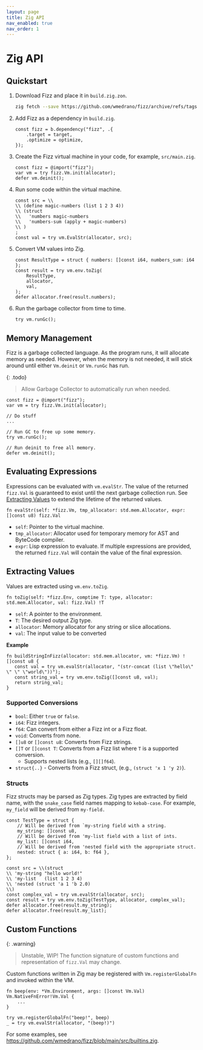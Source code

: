 ```yaml
---
layout: page
title: Zig API
nav_enabled: true
nav_order: 1
---
```


# Zig API

## Quickstart

1. Download Fizz and place it in `build.zig.zon`.
   ```sh
   zig fetch --save https://github.com/wmedrano/fizz/archive/refs/tags/v0.1.0.tar.gz
   ```
1. Add Fizz as a dependency in `build.zig`.
   ```zig
   const fizz = b.dependency("fizz", .{
	   .target = target,
	   .optimize = optimize,
   });
   ```
1. Create the Fizz virtual machine in your code, for example, `src/main.zig`.
	```zig
	const fizz = @import("fizz");
	var vm = try fizz.Vm.init(allocator);
	defer vm.deinit();
	```
1. Run some code within the virtual machine.
   ```zig
   const src = \\
   \\ (define magic-numbers (list 1 2 3 4))
   \\ (struct
   \\   'numbers magic-numbers
   \\   'numbers-sum (apply + magic-numbers)
   \\ )
   ;
   const val = try vm.EvalStr(allocator, src);
   ```
1. Convert VM values into Zig.
   ```zig
   const ResultType = struct { numbers: []const i64, numbers_sum: i64 };
   const result = try vm.env.toZig(
       ResultType,
       allocator,
       val,
   );
   defer allocator.free(result.numbers);
   ```
1. Run the garbage collector from time to time.
   ```zig
   try vm.runGc();
   ```

## Memory Management

Fizz is a garbage collected language. As the program runs, it will allocate
memory as needed. However, when the memory is not needed, it will stick around
until either `Vm.deinit` or `Vm.runGc` has run.

{: .todo}
> Allow Garbage Collector to automatically run when needed.

```zig
const fizz = @import("fizz");
var vm = try fizz.Vm.init(allocator);

// Do stuff
...

// Run GC to free up some memory.
try vm.runGc();

// Run deinit to free all memory.
defer vm.deinit();
```

## Evaluating Expressions

Expressions can be evaluated with `vm.evalStr`. The value of the returned
`fizz.Val` is guaranteed to exist until the next garbage collection run. See
[Extracting Values](#extracting-values) to extend the lifetime of the returned
values.

```zig
fn evalStr(self: *fizz.Vm, tmp_allocator: std.mem.Allocator, expr: []const u8) fizz.Val
```

- `self`: Pointer to the virtual machine.
- `tmp_allocator`: Allocator used for temporary memory for AST and ByteCode
  compiler.
- `expr`: Lisp expression to evaluate. If multiple expressions are provided, the
  returned `fizz.Val` will contain the value of the final expression.


## Extracting Values

Values are extracted using `vm.env.toZig`.

```zig
fn toZig(self: *fizz.Env, comptime T: type, allocator: std.mem.Allocator, val: fizz.Val) !T
```

- `self`: A pointer to the environment.
- `T`: The desired output Zig type.
- `allocator`: Memory allocator for any string or slice allocations.
- `val`: The input value to be converted

**Example**

```zig
fn buildStringInFizz(allocator: std.mem.allocator, vm: *fizz.Vm) ![]const u8 {
   const val = try vm.evalStr(allocator, "(str-concat (list \"hello\" \" \" \"world\"))");
   const string_val = try vm.env.toZig([]const u8, val);
   return string_val;
}
```


### Supported Conversions

- `bool`: Either `true` or `false`.
- `i64`: Fizz integers.
- `f64`: Can convert from either a Fizz int or a Fizz float.
- `void`: Converts from none.
- `[]u8` or `[]const u8`: Converts from Fizz strings.
- `[]T` or `[]const T`: Converts from a Fizz list where `T` is a supported conversion.
  - Supports nested lists (e.g., `[][]f64`).
- `struct{..}` - Converts from a Fizz struct, (e.g., `(struct 'x 1 'y 2)`).

### Structs

Fizz structs may be parsed as Zig types. Zig types are extracted by field name,
with the `snake_case` field names mapping to `kebab-case`. For example,
`my_field` will be derived from `my-field.`

```zig
const TestType = struct {
    // Will be derived from `my-string field with a string.
    my_string: []const u8,
	// Will be derived from 'my-list field with a list of ints.
    my_list: []const i64,
	// Will be derived from 'nested field with the appropriate struct.
    nested: struct { a: i64, b: f64 },
};

const src = \\(struct
\\ 'my-string "hello world!"
\\ 'my-list   (list 1 2 3 4)
\\ 'nested (struct 'a 1 'b 2.0)
\\)
const complex_val = try vm.evalStr(allocator, src);
const result = try vm.env.toZig(TestType, allocator, complex_val);
defer allocator.free(result.my_string);
defer allocator.free(result.my_list);
```

## Custom Functions

{: .warning}
> Unstable, WIP! The function signature of custom functions and representation
> of `fizz.Val` may change.

Custom functions written in Zig may be registered with `Vm.registerGlobalFn` and
invoked within the VM.


```zig
fn beep(env: *Vm.Environment, args: []const Vm.Val) Vm.NativeFnError!Vm.Val {
	...
}

try vm.registerGlobalFn("beep!", beep)
_ = try vm.evalStr(allocator, "(beep!)")
```

For some examples, see
<https://github.com/wmedrano/fizz/blob/main/src/builtins.zig>.
